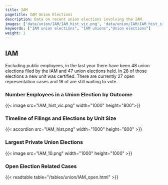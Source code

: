```yaml
---
title: IAM
pagetitle: IAM Union Elections
description: Data on recent union elections involving the IAM.
images: ['data/union/IAM/IAM_hist_vic.png', 'data/union/IAM/IAM_hist_size.png', 'data/union/IAM/IAM_10.png']
keywords: ["IAM union elections", "IAM unions","Union elections"]
weight: 1
---
```

##  IAM

Excluding public employees, in the last year there have been 48 union elections filed by the IAM and 47 union elections held. In 28 of those elections a new unit was certified. There are currently 27 open representation cases and 18 of are still waiting to vote.

### Number Employees in a Union Election by Outcome
{{< image src="IAM_hist_vic.png" width="1000" height="800">}}

### Timeline of Filings and Elections by Unit Size
{{< accordion src="IAM_hist.png" width="1000" height="800" >}}

### Largest Private Union Elections
{{< image src="IAM_10.png" width="1000" height="1000"  >}}

### Open Election Related Cases
{{< readtable table="/tables/union/IAM_open.html" >}}

